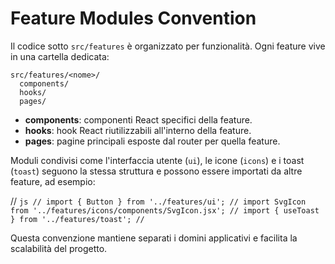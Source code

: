 # Feature Modules Convention

Il codice sotto `src/features` è organizzato per funzionalità.
Ogni feature vive in una cartella dedicata:

```
src/features/<nome>/
  components/
  hooks/
  pages/
```

- **components**: componenti React specifici della feature.
- **hooks**: hook React riutilizzabili all'interno della feature.
- **pages**: pagine principali esposte dal router per quella feature.

Moduli condivisi come l'interfaccia utente (`ui`), le icone (`icons`) e i toast
(`toast`) seguono la stessa struttura e possono essere importati da altre
feature, ad esempio:

// ```js
// import { Button } from '../features/ui';
// import SvgIcon from '../features/icons/components/SvgIcon.jsx';
// import { useToast } from '../features/toast';
// ```

Questa convenzione mantiene separati i domini applicativi e facilita la
scalabilità del progetto.